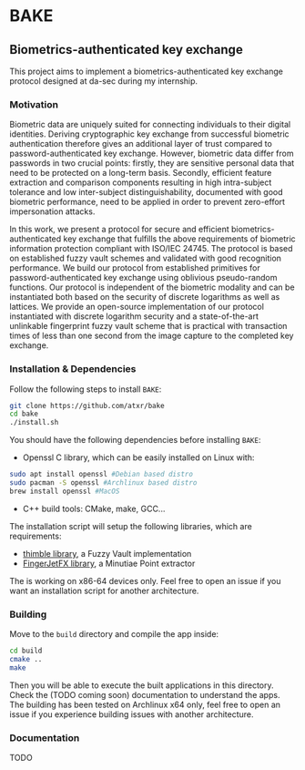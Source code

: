 # BAKE
## Biometrics-authenticated key exchange

This project aims to implement a biometrics-authenticated key exchange protocol designed at da-sec during my internship.

### Motivation

Biometric data are uniquely suited for connecting individuals to their digital identities. Deriving cryptographic key exchange from successful biometric authentication therefore gives an additional layer of trust compared to password-authenticated key exchange. However, biometric data differ from passwords in two crucial points: firstly, they are sensitive personal data that need to be protected on a long-term basis. Secondly, efficient feature extraction and comparison components resulting in high intra-subject tolerance and low inter-subject distinguishability, documented with good biometric performance, need to be applied in order to prevent zero-effort impersonation attacks.

In this work, we present a protocol for secure and efficient biometrics-authenticated key exchange that fulfills the above requirements of biometric information protection compliant with ISO/IEC 24745. The protocol is based on established fuzzy vault schemes and validated with good recognition performance. We build our protocol from established primitives for password-authenticated key exchange using oblivious pseudo-random functions. Our protocol is independent of the biometric modality and can be instantiated both based on the security of discrete logarithms as well as lattices. We provide an open-source implementation of our protocol instantiated with discrete logarithm security and a state-of-the-art unlinkable fingerprint fuzzy vault scheme that is practical with transaction times of less than one second from the image capture to the completed key exchange.

### Installation & Dependencies

Follow the following steps to install `BAKE`:

```bash
git clone https://github.com/atxr/bake
cd bake
./install.sh
```

You should have the following dependencies before installing `BAKE`:

- Openssl C library, which can be easily installed on Linux with:
```bash
sudo apt install openssl #Debian based distro
sudo pacman -S openssl #Archlinux based distro
brew install openssl #MacOS
```
- C++ build tools: CMake, make, GCC...

The installation script will setup the following libraries, which are requirements:
- [thimble library](https://github.com/btams/thimble), a Fuzzy Vault implementation
- [FingerJetFX library](https://github.com/FingerJetFXOSE/FingerJetFXOSE), a Minutiae Point extractor

The is working on x86-64 devices only. Feel free to open an issue if you want an installation script for another architecture. 

### Building

Move to the `build` directory and compile the app inside:
```bash
cd build
cmake ..
make
```

Then you will be able to execute the built applications in this directory. Check the (TODO coming soon) documentation to understand the apps.
The building has been tested on Archlinux x64 only, feel free to open an issue if you experience building issues with another architecture. 

### Documentation

TODO
